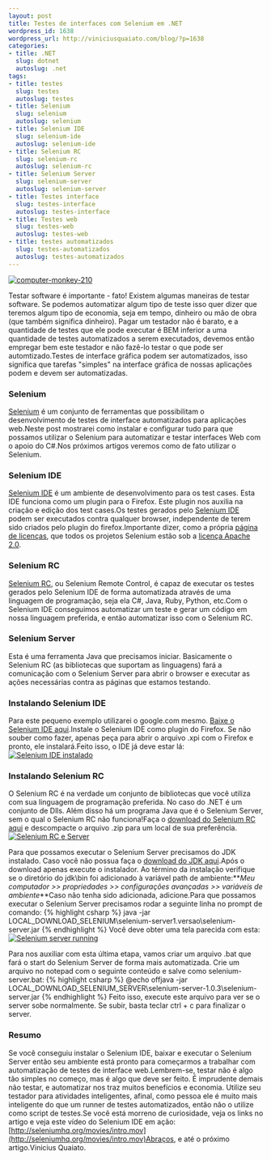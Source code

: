 ```yaml
--- 
layout: post
title: Testes de interfaces com Selenium em .NET
wordpress_id: 1638
wordpress_url: http://viniciusquaiato.com/blog/?p=1638
categories: 
- title: .NET
  slug: dotnet
  autoslug: .net
tags: 
- title: testes
  slug: testes
  autoslug: testes
- title: Selenium
  slug: selenium
  autoslug: selenium
- title: Selenium IDE
  slug: selenium-ide
  autoslug: selenium-ide
- title: Selenium RC
  slug: selenium-rc
  autoslug: selenium-rc
- title: Selenium Server
  slug: selenium-server
  autoslug: selenium-server
- title: Testes interface
  slug: testes-interface
  autoslug: testes-interface
- title: Testes web
  slug: testes-web
  autoslug: testes-web
- title: testes automatizados
  slug: testes-automatizados
  autoslug: testes-automatizados
---
```



[![](http://viniciusquaiato.com/images_posts/computer-monkey-210.jpg "computer-monkey-210")](http://viniciusquaiato.com/images_posts/computer-monkey-210.jpg)

Testar software é importante - fato! Existem algumas maneiras de testar software. Se podemos automatizar algum tipo de teste isso quer dizer que teremos algum tipo de economia, seja em tempo, dinheiro ou mão de obra (que também significa dinheiro). Pagar um testador não é barato, e a quantidade de testes que ele pode executar é BEM inferior a uma quantidade de testes automatizados a serem executados, devemos então empregar bem este testador e não fazê-lo testar o que pode ser automtizado.Testes de interface gráfica podem ser automatizados, isso significa que tarefas "simples" na interface gráfica de nossas aplicações podem e devem ser automatizadas.

### Selenium
[Selenium](http://seleniumhq.org) é um conjunto de ferramentas que possibilitam o desenvolvimento de testes de interface automatizados para aplicações web.Neste post mostrarei como instalar e configurar tudo para que possamos utilizar o Selenium para automatizar e testar interfaces Web com o apoio do C#.Nos próximos artigos veremos como de fato utilizar o Selenium. 

### Selenium IDE
 [Selenium IDE](http://seleniumhq.org/projects/ide/) é um ambiente de desenvolvimento para os test cases. Esta IDE funciona como um plugin para o Firefox. Este plugin nos auxilia na criação e edição dos test cases.Os testes gerados pelo [Selenium IDE](http://seleniumhq.org/projects/ide/) podem ser executados contra qualquer browser, independente de terem sido criados pelo plugin do firefox.Importante dizer, como a própria [página de licenças](http://seleniumhq.org/about/license.html), que todos os projetos Selenium estão sob a [licença Apache 2.0](http://www.apache.org/licenses/LICENSE-2.0).

### Selenium RC
[Selenium RC](http://seleniumhq.org/projects/remote-control/), ou Selenium Remote Control, é capaz de executar os testes gerados pelo Selenium IDE de forma automatizada através de uma linguagem de programação, seja ela C#, Java, Ruby, Python, etc.Com o Selenium IDE conseguimos automatizar um teste e gerar um código em nossa linguagem preferida, e então automatizar isso com o Selenium RC.

### Selenium Server
Esta é uma ferramenta Java que precisamos iniciar. Basicamente o Selenium RC (as bibliotecas que suportam as linguagens) fará a comunicação com o Selenium Server para abrir o browser e executar as ações necessárias contra as páginas que estamos testando.

### Instalando Selenium IDE


Para este pequeno exemplo utilizarei o google.com mesmo. [Baixe o Selenium IDE aqui](http://release.seleniumhq.org/selenium-ide/1.0.7/selenium-ide-1.0.7.xpi).Instale o Selenium IDE como plugin do Firefox. Se não souber como fazer, apenas peça para abrir o arquivo .xpi com o Firefox e pronto, ele instalará.Feito isso, o IDE já deve estar lá: [![Selenium IDE instalado](http://viniciusquaiato.com/images_posts/Selenium-IDE-instalado-249x300.png "Selenium IDE instalado")](http://viniciusquaiato.com/images_posts/Selenium-IDE-instalado.png)



### Instalando Selenium RC


O Selenium RC é na verdade um conjunto de bibliotecas que você utiliza com sua linguagem de programação preferida. No caso do .NET é um conjunto de Dlls. Além disso há um programa Java que é o Selenium Server, sem o qual o Selenium RC não funciona!Faça o [download do Selenium RC aqui](http://selenium.googlecode.com/files/selenium-remote-control-1.0.3.zip) e descompacte o arquivo .zip para um local de sua preferência.[![Selenium RC e Server](http://viniciusquaiato.com/images_posts/Selenium-RC-300x221.png "Selenium RC e Server")](http://viniciusquaiato.com/images_posts/Selenium-RC.png)



Para que possamos executar o Selenium Server precisamos do JDK instalado. Caso você não possua faça o [download do JDK aqui](http://www.oracle.com/technetwork/java/javase/downloads/jdk6-jsp-136632.html).Após o download apenas execute o instalador. Ao término da instalação verifique se o diretório do jdk\bin foi adicionado à variável path de ambiente:**_Meu computador >> propriedades >> configurações avançadas >> variáveis de ambiente_**Caso não tenha sido adicionada, adicione.Para que possamos executar o Selenium Server precisamos rodar a seguinte linha no prompt de comando:
{% highlight csharp %}
java -jar LOCAL_DOWNLOAD_SELENIUM\selenium-server1.versao\selenium-server.jar
{% endhighlight %}
Você deve obter uma tela parecida com esta:[![Selenium server running](http://viniciusquaiato.com/images_posts/Selenium-server-running-300x83.png "Selenium server running")](http://viniciusquaiato.com/images_posts/Selenium-server-running.png)

Para nos auxiliar com esta última etapa, vamos criar um arquivo .bat que fará o start do Selenium Server de forma mais automatizada. Crie um arquivo no notepad com o seguinte conteúdo e salve como selenium-server.bat:
{% highlight csharp %}
@echo offjava -jar LOCAL_DOWNLOAD_SELENIUM_SERVER\selenium-server-1.0.3\selenium-server.jar
{% endhighlight %}
Feito isso, execute este arquivo para ver se o server sobe normalmente. Se subir, basta teclar ctrl + c para finalizar o server.

### Resumo
Se você conseguiu instalar o Selenium IDE, baixar e executar o Selenium Server então seu ambiente está pronto para começarmos a trabalhar com automatização de testes de interface web.Lembrem-se, testar não é algo tão simples no começo, mas é algo que deve ser feito. É imprudente demais não testar, e automatizar nos traz muitos benefícios e economia. Utilize seu testador para atividades inteligentes, afinal, como pessoa ele é muito mais inteligente do que um runner de testes automatizados, então não o utilize como script de testes.Se você está morreno de curiosidade, veja os links no artigo e veja este vídeo do Selenium IDE em ação: [http://seleniumhq.org/movies/intro.mov](http://seleniumhq.org/movies/intro.mov)Abraços, e até o próximo artigo.Vinicius Quaiato.

